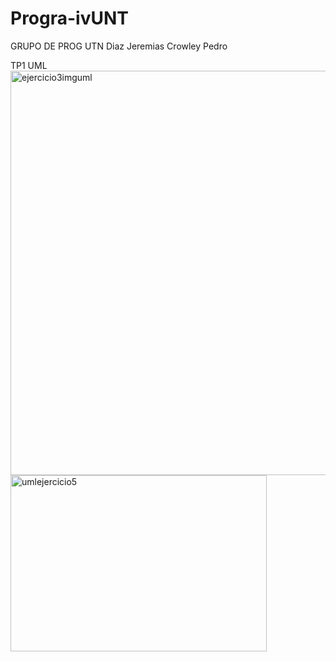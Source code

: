 # Progra-ivUNT


GRUPO DE PROG UTN
Diaz Jeremias
Crowley Pedro



TP1 UML
<img width="800" height="647" alt="ejercicio3imguml" src="https://github.com/user-attachments/assets/7be6ba79-9079-4045-83db-f240bac201ac" />
<img width="410" height="282" alt="umlejercicio5" src="https://github.com/user-attachments/assets/494d1b2e-efed-4bc1-b28d-384d182e1c35" />
